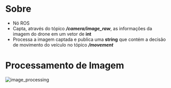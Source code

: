 # Sobre

* Nó ROS
* Capta, através do tópico ___/camera/image_raw___, as informações da imagem do drone em um vetor de __int__
* Processa a imagem captada e publica uma __string__ que contém a decisão de movimento do veículo no tópico ___/movement___

# Processamento de Imagem

![image_processing](https://user-images.githubusercontent.com/128498401/236324774-a34aa18d-e5a4-49a2-8fae-210135ebdcf3.png)
